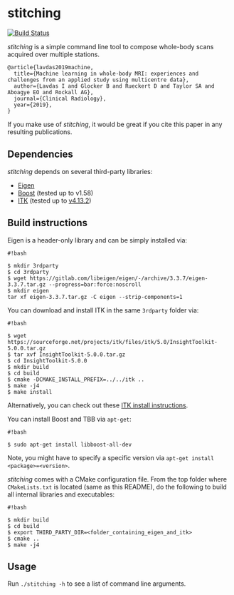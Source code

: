# stitching

[![Build Status](https://travis-ci.org/biomedia-mira/stitching.svg?branch=master)](https://travis-ci.org/biomedia-mira/stitching)

*stitching* is a simple command line tool to compose whole-body scans acquired over multiple stations.

```
@article{lavdas2019machine,
  title={Machine learning in whole-body MRI: experiences and challenges from an applied study using multicentre data},
  author={Lavdas I and Glocker B and Rueckert D and Taylor SA and Aboagye EO and Rockall AG},
  journal={Clinical Radiology},
  year={2019},
}
```

If you make use of *stitching*, it would be great if you cite this paper in any resulting publications.

## Dependencies

*stitching* depends on several third-party libraries:

* [Eigen](eigen.tuxfamily.org)
* [Boost](http://www.boost.org/) (tested up to v1.58)
* [ITK](http://itk.org) (tested up to [v4.13.2](https://sourceforge.net/projects/itk/files/itk/4.13/InsightToolkit-4.13.2.tar.gz))

## Build instructions

Eigen is a header-only library and can be simply installed via:

```
#!bash

$ mkdir 3rdparty
$ cd 3rdparty
$ wget https://gitlab.com/libeigen/eigen/-/archive/3.3.7/eigen-3.3.7.tar.gz --progress=bar:force:noscroll
$ mkdir eigen
tar xf eigen-3.3.7.tar.gz -C eigen --strip-components=1
```

You can download and install ITK in the same `3rdparty` folder via:

```
#!bash

$ wget https://sourceforge.net/projects/itk/files/itk/5.0/InsightToolkit-5.0.0.tar.gz
$ tar xvf InsightToolkit-5.0.0.tar.gz
$ cd InsightToolkit-5.0.0
$ mkdir build
$ cd build
$ cmake -DCMAKE_INSTALL_PREFIX=../../itk ..
$ make -j4
$ make install
```

Alternatively, you can check out these [ITK install instructions](https://itk.org/Wiki/ITK/Getting_Started/Build/Linux).

You can install Boost and TBB via `apt-get`:

```
#!bash

$ sudo apt-get install libboost-all-dev
```

Note, you might have to specify a specific version via `apt-get install <package>=<version>`.

*stitching* comes with a CMake configuration file. From the top folder where `CMakeLists.txt` is located (same as this README), do the following to build all internal libraries and executables:

```
#!bash

$ mkdir build
$ cd build
$ export THIRD_PARTY_DIR=<folder_containing_eigen_and_itk>
$ cmake ..
$ make -j4

```

## Usage

Run `./stitching -h` to see a list of command line arguments.
